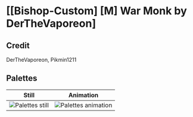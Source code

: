 # [\[Bishop-Custom\] \[M\] War Monk by DerTheVaporeon]

## Credit

DerTheVaporeon, Pikmin1211
	
## Palettes

| Still | Animation |
| :---: | :-------: |
| ![Palettes still](./Palettes_000.png) | ![Palettes animation](./Palettes.gif) |
